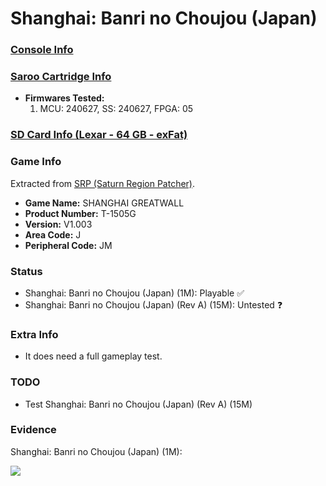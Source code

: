 # Shanghai: Banri no Choujou (Japan)

### [Console Info](../../../../../Info/Consoles/VA13/README.md)

### [Saroo Cartridge Info](../../../../../Info/Cartridges/GuangzhouSanStarOnlineShop/1.6/README.md)

- <b>Firmwares Tested:</b>
  1. MCU: 240627, SS: 240627, FPGA: 05

### [SD Card Info (Lexar - 64 GB - exFat)](../../../../../Info/SdCards/Lexar/64GB/exfat/README.md)

### Game Info

Extracted from [SRP (Saturn Region Patcher)](https://segaxtreme.net/resources/saturn-region-patcher.81/download).

- <b>Game Name:</b> SHANGHAI GREATWALL
- <b>Product Number:</b> T-1505G
- <b>Version:</b> V1.003
- <b>Area Code:</b> J
- <b>Peripheral Code:</b> JM

### Status

- Shanghai: Banri no Choujou (Japan) (1M): Playable :white_check_mark:
- Shanghai: Banri no Choujou (Japan) (Rev A) (15M): Untested :question:

### Extra Info

- It does need a full gameplay test.

### TODO

- Test Shanghai: Banri no Choujou (Japan) (Rev A) (15M)

### Evidence

Shanghai: Banri no Choujou (Japan) (1M):

[![](https://img.youtube.com/vi/OFVIbo3Spe4/0.jpg)](https://www.youtube.com/watch?v=OFVIbo3Spe4)
